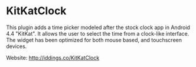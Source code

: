 KitKatClock
===========

This plugin adds a time picker modeled after the stock clock app in Android 4.4 "KitKat".
It allows the user to select the time from a clock-like interface. The widget has been
optimized for both mouse based, and touchscreen devices.

Website: http://iddings.co/KitKatClock
